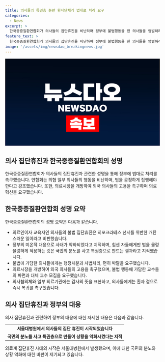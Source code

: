 ```yaml
---
title: 의사들의 특권층 논란 환자단체가 법대로 처리 요구
categories:
  - News
excerpt: >
  한국중증질환연합회가 의사들의 집단휴진을 비난하며 정부에 불법행동을 한 의사들을 엄벌하라고 요구했다. 그들은 정부의 미온적 대응으로 사태가 악화되었다며 법을 공정하게 집행하고 의료시장을 개방하여 외국 의사들도 일할 수 있도록 혁신해야 한다고 주장했다. 또한, 불법 휴진에 참여한 의사들에게 행정처분과 사법처리, 면허 박탈을 요구하고 환자 곁으로 돌아오도록 촉구했다.
feature_text: >
  한국중증질환연합회가 의사들의 집단휴진을 비난하며 정부에 불법행동을 한 의사들을 엄벌하라고 요구했다. 그들은 정부의 미온적 대응으로 사태가 악화되었다며 법을 공정하게 집행하고 의료시장을 개방하여 외국 의사들도 일할 수 있도록 혁신해야 한다고 주장했다. 또한, 불법 휴진에 참여한 의사들에게 행정처분과 사법처리, 면허 박탈을 요구하고 환자 곁으로 돌아오도록 촉구했다.
image: '/assets/img/newsdao_breakingnews.jpg'
---
```


<p><img src="/assets/img/newsdao_breakingnews.jpg" alt="implanttips 속보" /></p>

<h2 data-ke-size="size26">의사 집단휴진과 한국중증질환연합회의 성명</h2>

<p data-ke-size="size16">한국중증질환연합회가 의사들의 집단휴진과 관련한 성명을 통해 정부에 법대로 처리를 촉구했습니다. 연합회는 의협 일부 의사들의 행동을 비난하며, 법을 공정하게 집행해야 한다고 강조했습니다. 또한, 의료시장을 개방하여 외국 의사들의 고용을 촉구하며 의료 혁신을 요구했습니다.</p>

<h2 data-ke-size="size26">한국중증질환연합회 성명 요약</h2>

<p data-ke-size="size16">한국중증질환연합회의 성명 요약은 다음과 같습니다.</p>

<ul>
    <li>의료인이자 교육자인 의사들의 불법 집단휴진은 히포크라테스 선서를 위반한 개탄스러운 일이라고 비판했습니다.</li>
    <li>정부의 미온적 대응으로 사태가 악화되었다고 지적하며, 힘센 자들에게만 법을 물렁물렁하게 적용하는 것은 국민의 분노를 사고 특권층으로 만드는 결과라고 지적했습니다.</li>
    <li>불법에 가담한 의사들에게는 행정처분과 사법처리, 면허 박탈을 요구했습니다.</li>
    <li>의료시장을 개방하여 외국 의사들의 고용을 촉구했으며, 불법 행동에 가담한 교수들의 파면과 대체 교수 모집을 요구했습니다.</li>
    <li>의사협의체와 일부 의료기관에는 감사의 뜻을 표현하고, 의사들에게는 환자 곁으로 즉시 복귀를 촉구했습니다.</li>
</ul>

<h2 data-ke-size="size26">의사 집단휴진과 정부의 대응</h2>

<p data-ke-size="size16">의사 집단휴진과 관련하여 정부의 대응에 대한 자세한 내용은 다음과 같습니다.</p>

<table>
    <tr>
        <td style="text-align: center; height: 17px;"><b>서울대병원에서 의사들의 집단 휴진이 시작되었습니다</b></td>
    </tr>
    <tr>
        <td style="text-align: center; height: 17px;"><b>국민의 분노를 사고 특권층으로 만들어 상황을 악화시켰다는 지적</b></td>
    </tr>
</table>

<p data-ke-size="size16">의료계 집단휴진 사태의 시작은 서울대병원에서 발생했으며, 이에 대한 국민의 분노와 상황 악화에 대한 비판이 제기되고 있습니다.</p>

